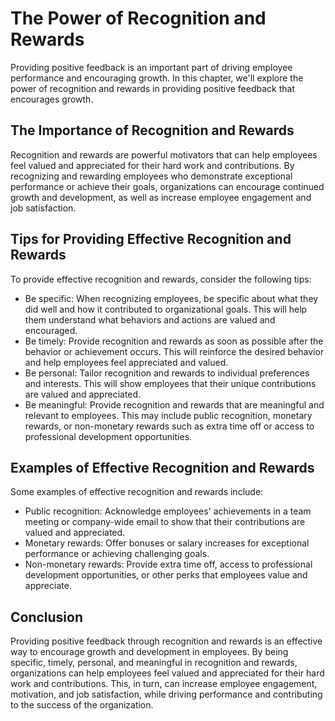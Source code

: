 The Power of Recognition and Rewards
===================================================================================================

Providing positive feedback is an important part of driving employee performance and encouraging growth. In this chapter, we'll explore the power of recognition and rewards in providing positive feedback that encourages growth.

The Importance of Recognition and Rewards
-----------------------------------------

Recognition and rewards are powerful motivators that can help employees feel valued and appreciated for their hard work and contributions. By recognizing and rewarding employees who demonstrate exceptional performance or achieve their goals, organizations can encourage continued growth and development, as well as increase employee engagement and job satisfaction.

Tips for Providing Effective Recognition and Rewards
----------------------------------------------------

To provide effective recognition and rewards, consider the following tips:

* Be specific: When recognizing employees, be specific about what they did well and how it contributed to organizational goals. This will help them understand what behaviors and actions are valued and encouraged.
* Be timely: Provide recognition and rewards as soon as possible after the behavior or achievement occurs. This will reinforce the desired behavior and help employees feel appreciated and valued.
* Be personal: Tailor recognition and rewards to individual preferences and interests. This will show employees that their unique contributions are valued and appreciated.
* Be meaningful: Provide recognition and rewards that are meaningful and relevant to employees. This may include public recognition, monetary rewards, or non-monetary rewards such as extra time off or access to professional development opportunities.

Examples of Effective Recognition and Rewards
---------------------------------------------

Some examples of effective recognition and rewards include:

* Public recognition: Acknowledge employees' achievements in a team meeting or company-wide email to show that their contributions are valued and appreciated.
* Monetary rewards: Offer bonuses or salary increases for exceptional performance or achieving challenging goals.
* Non-monetary rewards: Provide extra time off, access to professional development opportunities, or other perks that employees value and appreciate.

Conclusion
----------

Providing positive feedback through recognition and rewards is an effective way to encourage growth and development in employees. By being specific, timely, personal, and meaningful in recognition and rewards, organizations can help employees feel valued and appreciated for their hard work and contributions. This, in turn, can increase employee engagement, motivation, and job satisfaction, while driving performance and contributing to the success of the organization.
